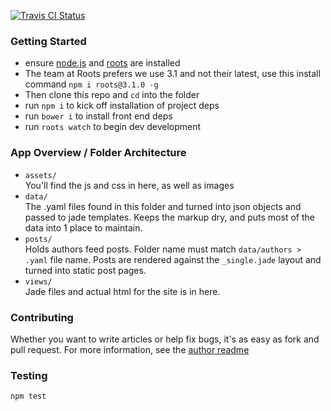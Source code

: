 [![Travis CI Status](https://travis-ci.org/intel-android/androidhub.svg?branch=master)](https://travis-ci.org/intel-android/androidhub)

### Getting Started

- ensure [node.js](http://nodejs.org) and [roots](http://roots.cx) are installed
- The team at Roots prefers we use 3.1 and not their latest, use this install command `npm i roots@3.1.0 -g`
- Then clone this repo and `cd` into the folder
- run `npm i` to kick off installation of project deps
- run `bower i` to install front end deps
- run `roots watch` to begin dev development

### App Overview / Folder Architecture
- `assets/`  
You'll find the js and css in here, as well as images
- `data/`  
The .yaml files found in this folder and turned into json objects and passed to jade templates. Keeps the markup dry, and puts most of the data into 1 place to maintain.
- `posts/`  
Holds authors feed posts. Folder name must match `data/authors > .yaml` file name. Posts are rendered against the `_single.jade` layout and turned into static post pages.
- `views/`  
Jade files and actual html for the site is in here.

### Contributing
Whether you want to write articles or help fix bugs, it's as easy as fork and pull request. For more information, see the [author readme](https://github.com/intel-android/androidhub/blob/master/authors_readme.md)

### Testing
`npm test`

